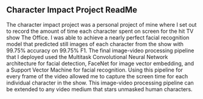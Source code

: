 ## Character Impact Project ReadMe

The character impact project was a personal project of mine where I set out to record the amount of time each character spent on screen for the hit TV show The Office. I was able to achieve a nearly perfect facial recognition model that predicted still images of each character from the show with 99.75% accuracy on 99.75% F1. The final image-video processing pipeline that I deployed used the Multitask Convolutional Neural Network architecture for facial detection, FaceNet for image vector embedding, and a Support Vector Machine for facial recognition. Using this pipeline for every frame of the video allowed me to capture the screen time for each individual character in the show. This image-video processing pipeline can be extended to any video medium that stars unmasked human characters.

